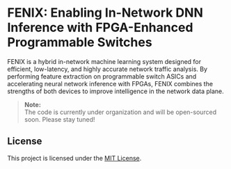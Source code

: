 
# FENIX: Enabling In-Network DNN Inference with FPGA-Enhanced Programmable Switches

FENIX is a hybrid in-network machine learning system designed for efficient, low-latency, and highly accurate network traffic analysis. By performing feature extraction on programmable switch ASICs and accelerating neural network inference with FPGAs, FENIX combines the strengths of both devices to improve intelligence in the network data plane.

> **Note:**  
> The code is currently under organization and will be open-sourced soon. Please stay tuned!

## License

This project is licensed under the [MIT License](LICENSE).
